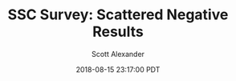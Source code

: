 ---
layout: podcast
title: "SSC Survey: Scattered Negative Results"
author: Scott Alexander
description: https://slatestarcodex.com/2018/08/15/ssc-survey-scattered-negative-results/
date: 2018-08-15 23:17:00 PDT
length: 1590650
duration: 398
guid: ssc-survey-scattered-negative-results
---